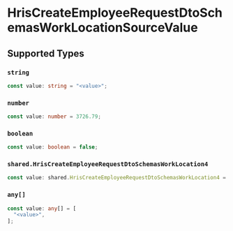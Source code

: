 # HrisCreateEmployeeRequestDtoSchemasWorkLocationSourceValue


## Supported Types

### `string`

```typescript
const value: string = "<value>";
```

### `number`

```typescript
const value: number = 3726.79;
```

### `boolean`

```typescript
const value: boolean = false;
```

### `shared.HrisCreateEmployeeRequestDtoSchemasWorkLocation4`

```typescript
const value: shared.HrisCreateEmployeeRequestDtoSchemasWorkLocation4 = {};
```

### `any[]`

```typescript
const value: any[] = [
  "<value>",
];
```

